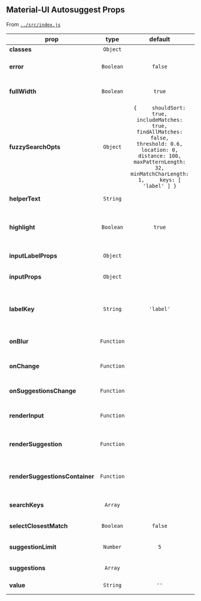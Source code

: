 ## Material-UI Autosuggest Props
From [`../src/index.js`](../src/index.js)

prop | type | default | required | description
---- | :----: | :-------: | :--------: | -----------
**classes** | `Object` |  | ✔ | 
**error** | `Boolean` | `false` |  | Whether or not the input should have error stylings
**fullWidth** | `Boolean` | `true` |  | Whether or not the input should be rendered at full width
**fuzzySearchOpts** | `Object` | `{     shouldSort: true,     includeMatches: true,     findAllMatches: false,     threshold: 0.6,     location: 0,     distance: 100,     maxPatternLength: 32,     minMatchCharLength: 1,     keys: [ 'label' ] }` |  | @see http://fusejs.io/#live-demo
**helperText** | `String` |  |  | The helper text of the input element
**highlight** | `Boolean` | `true` |  | Whether or not to highlight the search matches when rendering suggestions
**inputLabelProps** | `Object` |  |  | Additional props for the inputLabel
**inputProps** | `Object` |  |  | Addition inputProps for the input component
**labelKey** | `String` | `'label'` |  | The key of the `suggestion` object to use a a label when rendering a suggestion
**onBlur** | `Function` |  |  | The function to call when the input element blurs
**onChange** | `Function` |  | ✔ | The function to call when the value is changed
**onSuggestionsChange** | `Function` |  |  | A function to call when suggestions are changed
**renderInput** | `Function` |  |  | A custom function for rendering the input component
**renderSuggestion** | `Function` |  |  | A custom function for rendering an individual suggestion element
**renderSuggestionsContainer** | `Function` |  |  | A custom function for rendering the suggestion containing element
**searchKeys** | `Array` |  | ✔ | The object keys to search in the suggestions array
**selectClosestMatch** | `Boolean` | `false` |  | Select the closest match onBlur
**suggestionLimit** | `Number` | `5` |  | The number of suggestions to render
**suggestions** | `Array` |  | ✔ | The array of suggestions
**value** | `String` | `''` |  | The value of the input
